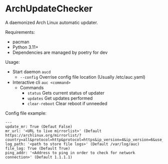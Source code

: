 # ArchUpdateChecker

A daemonized Arch Linux automatic updater.

Requirements:
* pacman
* Python 3.11+
* Dependencies are managed by poetry for dev

Usage:
* Start daemon `aucd`
  * `--config` Overrise config file location (Usually /etc/auc.yaml)
* Interactive cli `auc <command>`
  * Commands
    * `status` Gets current status of updater
    * `updates` Get updates performed
    * `clear-reboot` Clear reboot if unneeded

Config file example:
```
---
update_mr: True (Defaut False)
mr_url: '<URL to live mirrorlist>' (Default https://archlinux.org/mirrorlist/?country=all&protocol=http&protocol=https&ip_version=4&ip_version=6&use_mirror_status=on)
log_path: '<path to store file logs>' (Default /var/log/auc)
file_log: True (Default True)
ping_addr: '<Address to ping in order to check for network connection>' (Default 1.1.1.1)
```